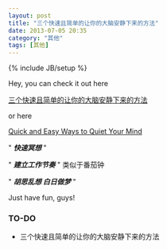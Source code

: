 ```yaml
---
layout: post
title: "三个快速且简单的让你的大脑安静下来的方法"
date: 2013-07-05 20:35
category: "其他"
tags: [其他]
---
```


{% include JB/setup %}


Hey, you can check it out here

[三个快速且简单的让你的大脑安静下来的方法](http://www.aqee.net/three-quick-and-easy-ways-to-quiet-your-mind/)

or here

[Quick and Easy Ways to Quiet Your Mind](http://blogs.hbr.org/cs/2012/12/quick_and_easy_ways_to_quiet_y.html)

"
***快速冥想***
"

"
***建立工作节奏***
"
类似于番茄钟

"
***胡思乱想 白日做梦***
"

Just have fun, guys!

### TO-DO
+ 三个快速且简单的让你的大脑安静下来的方法

